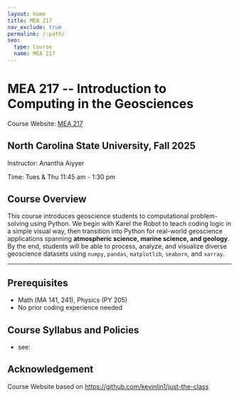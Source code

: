 ```yaml
---
layout: home
title: MEA 217
nav_exclude: true
permalink: /:path/
seo:
  type: Course
  name: MEA 217
---
```


# MEA 217 -- Introduction to Computing in the Geosciences
Course Website: [MEA 217](https://aiyyer.github.io/intro_to_python_for_geosciences/)
## North Carolina State University, Fall 2025

Instructor: Anantha Aiyyer

Time: Tues & Thu 11:45 am - 1:30 pm

## Course Overview
This course introduces geoscience students to computational problem-solving using Python. We begin with Karel the Robot to teach coding logic in a simple visual way, then transition into Python for real-world geoscience applications spanning **atmospheric science, marine science, and geology**. By the end, students will be able to process, analyze, and visualize diverse geoscience datasets using `numpy`, `pandas`, `matplotlib`, `seaborn`, and `xarray`.  


---
## Prerequisites
- Math (MA 141, 241), Physics (PY 205)
- No prior coding experience needed

## Course Syllabus and Policies
- see: 


## Acknowledgement
Course Website based on https://github.com/kevinlin1/just-the-class
